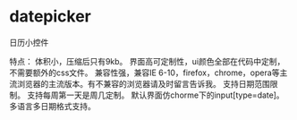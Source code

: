 datepicker
==========

日历小控件
  
  特点：
    体积小，压缩后只有9kb。
    界面高可定制性，ui颜色全部在代码中定制，不需要额外的css文件。
    兼容性强，兼容IE 6-10，firefox，chrome，opera等主流浏览器的主流版本。有不兼容的浏览器请及时留言告诉我。
    支持日期范围限制。
    支持每周第一天是周几定制。
    默认界面仿chorme下的input[type=date]。
    多语言多日期格式支持。
